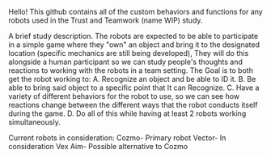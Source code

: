 Hello! This github contains all of the custom behaviors and functions for any robots used in the Trust and Teamwork (name WIP) study.

A brief study description.
  The robots are expected to be able to participate in a simple game where they "own" an object and bring it to the designated location (specific mechanics are still being developed), 
  They will do this alongside a human participant so we can study people's thoughts and reactions to working with the robots in a team setting.
  The Goal is to both get the robot working to: 
  A. Recognize an object and be able to ID it.
  B. Be able to bring said object to a specific point that It can Recognize.
  C. Have a variety of different behaviors for the robot to use, so we can see how reactions change between the different ways that the robot conducts itself during the game.
  D. Do all of this while having at least 2 robots working simultaneously. 

Current robots in consideration:
  Cozmo- Primary robot
  Vector- In consideration
  Vex Aim- Possible alternative to Cozmo

